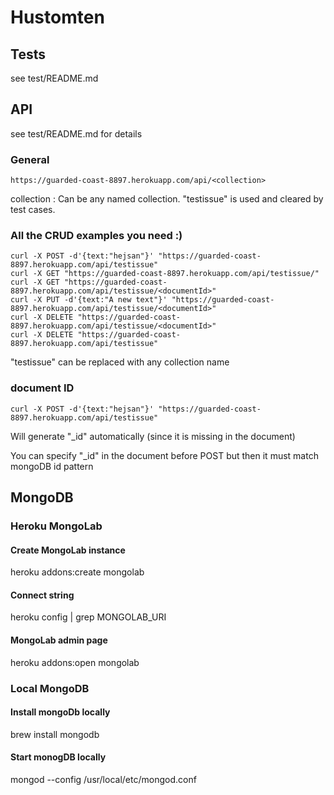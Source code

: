 # Hustomten

## Tests

see test/README.md

## API

see test/README.md for details

### General

	https://guarded-coast-8897.herokuapp.com/api/<collection>

collection : Can be any named collection. "testissue" is used and cleared by test cases.

### All the CRUD examples you need :)

	curl -X POST -d'{text:"hejsan"}' "https://guarded-coast-8897.herokuapp.com/api/testissue"         
	curl -X GET "https://guarded-coast-8897.herokuapp.com/api/testissue/"
	curl -X GET "https://guarded-coast-8897.herokuapp.com/api/testissue/<documentId>"
    curl -X PUT -d'{text:"A new text"}' "https://guarded-coast-8897.herokuapp.com/api/testissue/<documentId>"
	curl -X DELETE "https://guarded-coast-8897.herokuapp.com/api/testissue/<documentId>"
	curl -X DELETE "https://guarded-coast-8897.herokuapp.com/api/testissue"

"testissue" can be replaced with any collection name

### document ID

	curl -X POST -d'{text:"hejsan"}' "https://guarded-coast-8897.herokuapp.com/api/testissue"

Will generate "_id" automatically (since it is missing in the document)

You can specify "_id" in the document before POST but then it must match mongoDB id pattern



## MongoDB

### Heroku MongoLab

#### Create MongoLab instance

  heroku addons:create mongolab

#### Connect string

  heroku config | grep MONGOLAB_URI

#### MongoLab admin page

  heroku addons:open mongolab


### Local MongoDB

#### Install mongoDb locally

  brew install mongodb
  
#### Start monogDB locally

  mongod --config /usr/local/etc/mongod.conf
